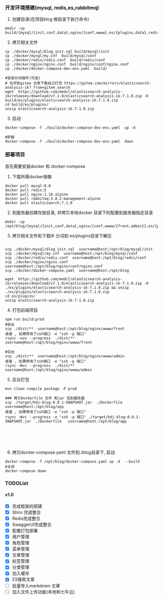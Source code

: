 ### 开发环境搭建(mysql, redis,es,rabbitmq)
1. 创建目录(在项目blog 根目录下执行命令)
```shell script
mkdir -vp build/{mysql/{init,conf,data},nginx/{conf,wwww},es/{plugins,data},redis/{conf,data}}
```
2. 拷贝相关文件
```shell script
cp ./docker/mysql/blog_init.sql build/mysql/init
cp ./docker/mysql/my.cnf  build/mysql/conf
cp ./docker/redis/redis.conf  build/redis/conf
cp ./docker/nginx/nginx.conf  build/nginx/conf/nginx.conf
cp ./docker/docker-compose-dev-env.yaml  build/

#安装分词插件(可选)
# 也可到gitee 仓库下载自己打包 https://gitee.com/mirrors/elasticsearch-analysis-ik?_from=gitee_search
wget  https://github.com/medcl/elasticsearch-analysis-ik/releases/download/v7.1.0/elasticsearch-analysis-ik-7.1.0.zip -O build/es/plugins/elasticsearch-analysis-ik-7.1.0.zip
cd build/es/plugins/
unzip elasticsearch-analysis-ik-7.1.0.zip
```

3. 启动
```shell script
docker-compose -f ./build/docker-compose-dev-env.yaml  up -d

#卸载
docker-compose -f ./build/docker-compose-dev-env.yaml  down
```

### 部署项目
首先需要安装docker 和 docker-compose

1. 下载所需docker镜像
```shell script
docker pull mysql:8.0
docker pull redis:5
docker pull nginx:1.16-alpine
docker pull rabbitmq:3.8.2-management-alpine
docker pull elasticsearch:7.1.0
```
2. 到服务器创建存放目录, 并拷贝本地docker 目录下的配置到服务器指定目录
```shell script
mkdir -vp /opt/blog/{mysql/{init,conf,data},nginx/{conf,wwww/{front,admin}},es/{plugins,data},redis/{conf,data},app}
```

3. 拷贝相关文件和下载IK 分词到 es/plugins目录下解压
```shell script

scp ./docker/mysql/blog_init.sql  username@host:/opt/blog/mysql/init
scp ./docker/mysql/my.cnf  username@host:/opt/blog/mysql/conf
scp ./docker/redis/redis.conf  username@host:/opt/blog/redis/conf
scp ./docker/nginx/nginx.conf  username@host:/opt/blog/nginx/conf/nginx.conf
scp ./docker/docker-compose.yaml  username@host:/opt/blog

wget  https://github.com/medcl/elasticsearch-analysis-ik/releases/download/v7.1.0/elasticsearch-analysis-ik-7.1.0.zip -O ./es/plugins/elasticsearch-analysis-ik-7.1.0.zip && unzip ./es/plugins/elasticsearch-analysis-ik-7.1.0.zip
cd es/plugins/
unzip elasticsearch-analysis-ik-7.1.0.zip

```

4. 打包前端项目
```shell script
npm run build:prod 
#前台
scp ./dist/**  username@host:/opt/blog/nginx/wwww/front
或者 , 如果修改了ssh端口 -e "ssh -p 端口" 
rsync -avu --progress  ./dist/**  username@host:/opt/blog/nginx/wwww/front

#后台
scp ./dist/**  username@host:/opt/blog/nginx/wwww/admin
或者 , 如果修改了ssh端口 -e "ssh -p 端口" 
rsync -Wvc --progress  ./dist/**  username@host:/opt/blog/nginx/wwww/admin
```

5. 后台打包
```shell script
mvn clean compile package -P prod

### 拷贝Dockerfile 文件 和jar 包到服务器
scp ./target/hdj-blog-0.0.1-SNAPSHOT.jar  ./Dockerfile  username@host:/opt/blog/app
或者 , 如果修改了ssh端口 -e "ssh -p 端口" 
rsync -Wvc --progress -e "ssh -p 端口" ./target/hdj-blog-0.0.1-SNAPSHOT.jar  ./Dockerfile   username@host:/opt/blog/app 




 
```

6. 拷贝docker-compose.yaml 文件到./blog目录下, 启动
```shell script
docker-compose -f /opt/blog/docker-compose.yaml up -d  --build
#关闭
docker-compose down
```


### TODOList
#### v1.0
- [x] 完成框架的搭建
- [x] Shiro 完成整合
- [x] Redis完成整合
- [x] SwaggerUI完成整合
- [x] 配置打包部署
- [x] 用户管理
- [x] 角色管理
- [x] 菜单管理
- [x] 文章管理
- [x] 标签管理
- [x] 分类管理
- [x] 加入缓存
- [x] ES搜索文章
- [ ] 批量导入markdown 文章
- [ ] 加入文件上传功能(本地和七牛云)
